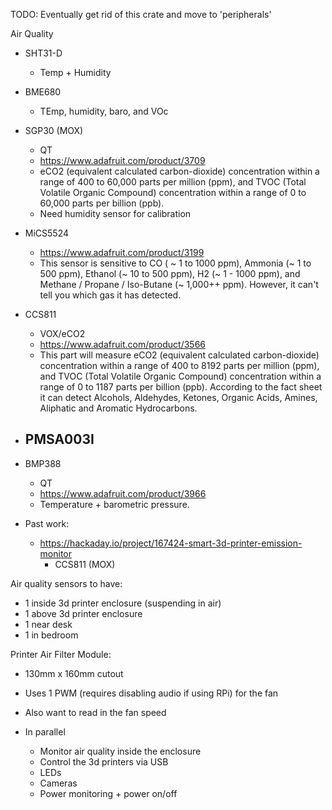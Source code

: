 
TODO: Eventually get rid of this crate and move to 'peripherals'


Air Quality

- SHT31-D
    - Temp + Humidity

- BME680
    - TEmp, humidity, baro, and VOc

- SGP30 (MOX)
    - QT
    - https://www.adafruit.com/product/3709
    - eCO2 (equivalent calculated carbon-dioxide) concentration within a range of 400 to 60,000 parts per million (ppm), and TVOC (Total Volatile Organic Compound) concentration within a range of 0 to 60,000 parts per billion (ppb).
    - Need humidity sensor for calibration


- MiCS5524
    - https://www.adafruit.com/product/3199
    - This sensor is sensitive to CO ( ~ 1 to 1000 ppm), Ammonia (~ 1 to 500 ppm), Ethanol (~ 10 to 500 ppm), H2 (~ 1 - 1000 ppm), and Methane / Propane / Iso-Butane (~ 1,000++ ppm). However, it can't tell you which gas it has detected. 

- CCS811
    - VOX/eCO2
    - https://www.adafruit.com/product/3566
    - This part will measure eCO2 (equivalent calculated carbon-dioxide) concentration within a range of 400 to 8192 parts per million (ppm), and TVOC (Total Volatile Organic Compound) concentration within a range of 0 to 1187 parts per billion (ppb). According to the fact sheet it can detect Alcohols, Aldehydes, Ketones, Organic Acids, Amines, Aliphatic and Aromatic Hydrocarbons.

- PMSA003I
    - 


- BMP388
    - QT
    - https://www.adafruit.com/product/3966
    - Temperature + barometric pressure.

- Past work:
    - https://hackaday.io/project/167424-smart-3d-printer-emission-monitor
        - CCS811 (MOX) 
       

Air quality sensors to have:
- 1 inside 3d printer enclosure (suspending in air)
- 1 above 3d printer enclosure
- 1 near desk
- 1 in bedroom


Printer Air Filter Module:
- 130mm x 160mm cutout

- Uses 1 PWM (requires disabling audio if using RPi) for the fan
- Also want to read in the fan speed
- In parallel
    - Monitor air quality inside the enclosure
    - Control the 3d printers via USB
    - LEDs
    - Cameras
    - Power monitoring + power on/off
